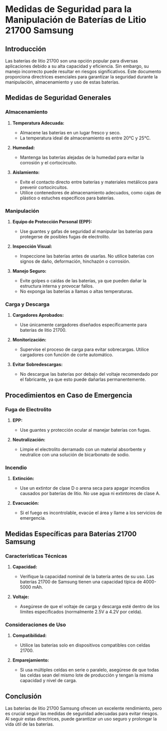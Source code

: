 # Medidas de Seguridad para la Manipulación de Baterías de Litio 21700 Samsung

## Introducción
Las baterías de litio 21700 son una opción popular para diversas aplicaciones debido a su alta capacidad y eficiencia. Sin embargo, su manejo incorrecto puede resultar en riesgos significativos. Este documento proporciona directrices esenciales para garantizar la seguridad durante la manipulación, almacenamiento y uso de estas baterías.

## Medidas de Seguridad Generales

### Almacenamiento
1. **Temperatura Adecuada:**
   - Almacene las baterías en un lugar fresco y seco.
   - La temperatura ideal de almacenamiento es entre 20°C y 25°C.

2. **Humedad:**
   - Mantenga las baterías alejadas de la humedad para evitar la corrosión y el cortocircuito.

3. **Aislamiento:**
   - Evite el contacto directo entre baterías y materiales metálicos para prevenir cortocircuitos.
   - Utilice contenedores de almacenamiento adecuados, como cajas de plástico o estuches específicos para baterías.

### Manipulación
1. **Equipo de Protección Personal (EPP):**
   - Use guantes y gafas de seguridad al manipular las baterías para protegerse de posibles fugas de electrolito.

2. **Inspección Visual:**
   - Inspeccione las baterías antes de usarlas. No utilice baterías con signos de daño, deformación, hinchazón o corrosión.

3. **Manejo Seguro:**
   - Evite golpes o caídas de las baterías, ya que pueden dañar la estructura interna y provocar fallos.
   - No exponga las baterías a llamas o altas temperaturas.

### Carga y Descarga
1. **Cargadores Aprobados:**
   - Use únicamente cargadores diseñados específicamente para baterías de litio 21700.

2. **Monitorización:**
   - Supervise el proceso de carga para evitar sobrecargas. Utilice cargadores con función de corte automático.

3. **Evitar Sobredescargas:**
   - No descargue las baterías por debajo del voltaje recomendado por el fabricante, ya que esto puede dañarlas permanentemente.

## Procedimientos en Caso de Emergencia

### Fuga de Electrolito
1. **EPP:**
   - Use guantes y protección ocular al manejar baterías con fugas.

2. **Neutralización:**
   - Limpie el electrolito derramado con un material absorbente y neutralice con una solución de bicarbonato de sodio.

### Incendio
1. **Extinción:**
   - Use un extintor de clase D o arena seca para apagar incendios causados por baterías de litio. No use agua ni extintores de clase A.

2. **Evacuación:**
   - Si el fuego es incontrolable, evacúe el área y llame a los servicios de emergencia.

## Medidas Específicas para Baterías 21700 Samsung

### Características Técnicas
1. **Capacidad:**
   - Verifique la capacidad nominal de la batería antes de su uso. Las baterías 21700 de Samsung tienen una capacidad típica de 4000-5000 mAh.

2. **Voltaje:**
   - Asegúrese de que el voltaje de carga y descarga esté dentro de los límites especificados (normalmente 2.5V a 4.2V por celda).

### Consideraciones de Uso
1. **Compatibilidad:**
   - Utilice las baterías solo en dispositivos compatibles con celdas 21700.

2. **Emparejamiento:**
   - Si usa múltiples celdas en serie o paralelo, asegúrese de que todas las celdas sean del mismo lote de producción y tengan la misma capacidad y nivel de carga.

## Conclusión
Las baterías de litio 21700 Samsung ofrecen un excelente rendimiento, pero es crucial seguir las medidas de seguridad adecuadas para evitar riesgos. Al seguir estas directrices, puede garantizar un uso seguro y prolongar la vida útil de las baterías.
